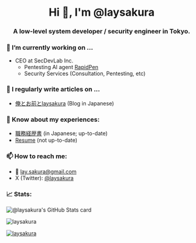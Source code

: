 <h1 align="center">Hi 👋, I'm @laysakura</h1>
<h3 align="center">A low-level system developer / security engineer in Tokyo.</h3>

### 🔭 I’m currently working on ...

- CEO at SecDevLab Inc.
  - Pentesting AI agent [RapidPen](https://rapidpen.secdevlab.com/)
  - Security Services (Consultation, Pentesting, etc)

### 📝 I regularly write articles on ...

- [俺とお前とlaysakura](https://laysakura.github.io/) (Blog in Japanese)

### 📄 Know about my experiences:

- [職務経歴書](https://github.com/laysakura/resume-jp-for-side-job) (in Japanese; up-to-date)
- [Resume](https://docs.google.com/document/d/e/2PACX-1vTu1CdgysxSZdSHMEnQYgLtJ7gB2WlE17mF92D4yjNH44PyifO-KMANDqV3bt-SfTBhlB2jUTXiRxiD/pub) (not up-to-date)

### 📫 How to reach me:

- :email: lay.sakura@gmail.com
- X (Twitter): [@laysakura](https://twitter.com/laysakura)

### :chart_with_upwards_trend:  Stats:

![@laysakura's GitHub Stats card](https://github-readme-stats-sigma-five.vercel.app/api?username=laysakura&custom_title=@laysakura%27s+GitHub+Stats&show_icons=true&count_private=true&theme=dracula)


<p><img align="center" src="https://github-readme-streak-stats.herokuapp.com/?user=laysakura&theme=dracula" alt="laysakura" /></p>

<p align="left"> <a href="https://github.com/ryo-ma/github-profile-trophy"><img src="https://github-profile-trophy.vercel.app/?username=laysakura&theme=dracula" alt="laysakura" /></a> </p>
